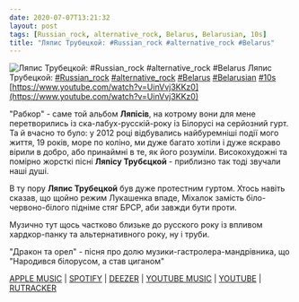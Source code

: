 ```yaml
---
date: 2020-07-07T13:21:32
layout: post
tags: [Russian_rock, alternative_rock, Belarus, Belarusian, 10s]
title: "Ляпис Трубецкой: #Russian_rock #alternative_rock #Belarus"
---
```

![Ляпис Трубецкой: #Russian_rock #alternative_rock #Belarus](https://i.ytimg.com/vi/UinVvj3KKz0/maxresdefault.jpg)
Ляпис Трубецкой: [#Russian_rock](/tags/#Russian_rock) [#alternative_rock](/tags/#alternative_rock) [#Belarus](/tags/#Belarus) [#Belarusian](/tags/#Belarusian) [#10s](/tags/#10s) [https://www.youtube.com/watch?v=UinVvj3KKz0](https://www.youtube.com/watch?v=UinVvj3KKz0)

&quot;Рабкор&quot; - саме той альбом **Ляпісів**, на котрому вони для мене перетворились із ска-лабух-русскій-року із Білорусі на серйозний гурт. Та й вчасно то було: у 2012 році відбувались найбуремніші події мого життя, 19 років, море по коліно, ми дуже багато хотіли і дуже яскраво вірили в добро, або принаймні в те, як його розуміли. Високохудожні та помірно жорсткі пісні **Ляпісу Трубєцкой** - приблизно так тоді звучали наші душі.

В ту пору **Ляпис Трубецкой** був дуже протестним гуртом. Хтось навіть сказав, що щойно режим Лукашенка впаде, Міхалок замість біло-червоно-білого підніме стяг БРСР, аби завжди бути проти.

Музично тут щось частково близьке до русского року із впливом хардкор-панку та альтернативного року, ну і труби.

&quot;Дракон та орел&quot; - пісня про долю музики-гастролера-мандрівника, що &quot;Народився білорусом, а став циганом&quot;

[APPLE MUSIC](https://music.apple.com/ru/album/%D1%80%D0%B0%D0%B1%D0%BA%D0%BE%D1%80/1051413826)  | [SPOTIFY](https://open.spotify.com/album/3AGhvC9o2aSNKVy97jGqrc) | [DEEZER](https://www.deezer.com/album/6862222?utm_source=deezer&amp;utm_content=album-6862222&amp;utm_term=1601611822_1594117069&amp;utm_medium=web) | [YOUTUBE MUSIC](https://music.youtube.com/playlist?list=OLAK5uy_npHNvfgOAtrqbZirpgum6eHv7XJcBOkPY) | [YOUTUBE](https://www.youtube.com/playlist?list=OLAK5uy_k1xrbY5m4D-WgPzVZ4KeMvAbqX5m3dMo8) | [RUTRACKER](https://rutracker.org/forum/viewtopic.php?t=700938)